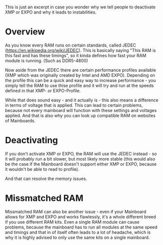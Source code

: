 This is just an excerpt in case you wonder why we tell people to deactivate XMP or EXPO and why it leads to instabilities.
# Overview
As you know every RAM runs on certain standards, called JEDEC (https://en.wikipedia.org/wiki/JEDEC). This is basically saying "This RAM is this fast and has these timings", so it kinda defines how fast your RAM module is running. (Such as DDR5-4800)

Now aside from the JEDEC there are certain performance profiles available (XMP which was originally created by Intel and AMD EXPO). Depending on the profile this can be a quick and easy way to increase performance - you simply tell the RAM to use thise profile and it will try and run at the speeds defined in that XMP- or EXPO-Profile.

While that does sound easy - and it actually is - this also means a difference in terms of voltage that is applied. This can lead to certain problems, because not every mainboard will function with these settings and voltages applied. And that is also why you can look up compatible RAM on websites of Mainboards.
# Deactivating
If you don't activate XMP or EXPO, the RAM will use the JEDEC instead - so it will probably run a bit slower, but most likely more stable (this would also be the case if the Mainboard doesn't support either XMP or EXPO, because it wouldn't be able to read to profile).

And that can resolve the memory issues.
# Missmatched RAM
Missmatched RAM can also be another issue - even if your Mainboard allows for XMP and EXPO and works flawlessly, it's a whole different breed if you use different RAM kits. Even a single RAM module can cause problems, because the mainboard has to run all modules at the same speed and timings and that in of itself often leads to a lot of headache, which is why it is highly advised to only use the same kits on a single mainboard.